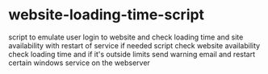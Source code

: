 # website-loading-time-script
script to emulate user login to website and check loading time and site availability with restart of service if needed
script check website availability
check loading time and if it's outside limits send warning email and restart certain windows service on the webserver
